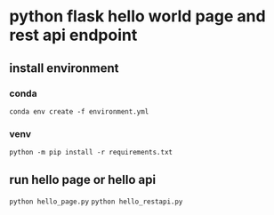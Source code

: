 # python flask hello world page and rest api endpoint

## install environment
### conda
`conda env create -f environment.yml`
### venv
`python -m pip install -r requirements.txt`

## run hello page or hello api
`python hello_page.py`
`python hello_restapi.py`